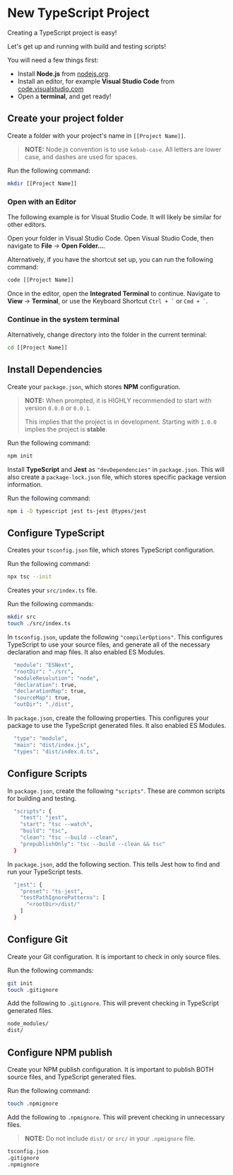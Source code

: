 # New TypeScript Project

Creating a TypeScript project is easy!

Let's get up and running with build and testing scripts!

You will need a few things first:

- Install **Node.js** from [nodejs.org](https://nodejs.org/).
- Install an editor, for example **Visual Studio Code** from [code.visualstudio.com](https://code.visualstudio.com/)
- Open a **terminal**, and get ready!

## Create your project folder

Create a folder with your project's name in `[[Project Name]]`.

> **NOTE:** Node.js convention is to use `kebab-case`. All letters are lower case, and dashes are used for spaces.

Run the following command:

```bash
mkdir [[Project Name]]
```

### Open with an Editor

The following example is for Visual Studio Code. It will likely be similar for other editors.

Open your folder in Visual Studio Code. Open Visual Studio Code, then navigate to **File** -> **Open Folder...**.

Alternatively, if you have the shortcut set up, you can run the following command:

```bash
code [[Project Name]]
```

Once in the editor, open the **Integrated Terminal** to continue. Navigate to **View** -> **Terminal**, or use the Keyboard Shortcut `` Ctrl + ` `` or `` Cmd + ` ``.

### Continue in the system terminal

Alternatively, change directory into the folder in the current terminal:

```bash
cd [[Project Name]]
```

## Install Dependencies

Create your `package.json`, which stores **NPM** configuration.

> **NOTE:** When prompted, it is HIGHLY recommended to start with version `0.0.0` or `0.0.1`.
>
> This implies that the project is in development. Starting with `1.0.0` implies the project is **stable**.

Run the following command:

```bash
npm init
```

Install **TypeScript** and **Jest** as `"devDependencies"` in `package.json`. This will also create a `package-lock.json` file, which stores specific package version information.

Run the following command:

```bash
npm i -D typescript jest ts-jest @types/jest
```

## Configure TypeScript

Creates your `tsconfig.json` file, which stores TypeScript configuration.

Run the following command:

```bash
npx tsc --init
```

Creates your `src/index.ts` file.

Run the following commands:

```bash
mkdir src
touch ./src/index.ts
```

In `tsconfig.json`, update the following `"compilerOptions"`. This configures TypeScript to use your source files, and generate all of the necessary declaration and map files. It also enabled ES Modules.

```bash
  "module": "ESNext",
  "rootDir": "./src",
  "moduleResolution": "node",
  "declaration": true,
  "declarationMap": true,
  "sourceMap": true,
  "outDir": "./dist",
```

In `package.json`, create the following properties. This configures your package to use the TypeScript generated files. It also enabled ES Modules.

```bash
  "type": "module",
  "main": "dist/index.js",
  "types": "dist/index.d.ts",
```

## Configure Scripts

In `package.json`, create the following `"scripts"`. These are common scripts for building and testing.

```bash
  "scripts": {
    "test": "jest",
    "start": "tsc --watch",
    "build": "tsc",
    "clean": "tsc --build --clean",
    "prepublishOnly": "tsc --build --clean && tsc"
  }
```

In `package.json`, add the following section. This tells Jest how to find and run your TypeScript tests.

```bash
  "jest": {
    "preset": "ts-jest",
    "testPathIgnorePatterns": [
      "<rootDir>/dist/"
    ]
  }
```

## Configure Git

Create your Git configuration. It is important to check in only source files.

Run the following commands:

```bash
git init
touch .gitignore
```

Add the following to `.gitignore`. This will prevent checking in TypeScript generated files.

```bash
node_modules/
dist/
```

## Configure NPM publish

Create your NPM publish configuration. It is important to publish BOTH source files, and TypeScript generated files.

Run the following command:

```bash
touch .npmignore
```

Add the following to `.npmignore`. This will prevent checking in unnecessary files.

> **NOTE:** Do not include `dist/` or `src/` in your `.npmignore` file.

```bash
tsconfig.json
.gitignore
.npmignore
```
